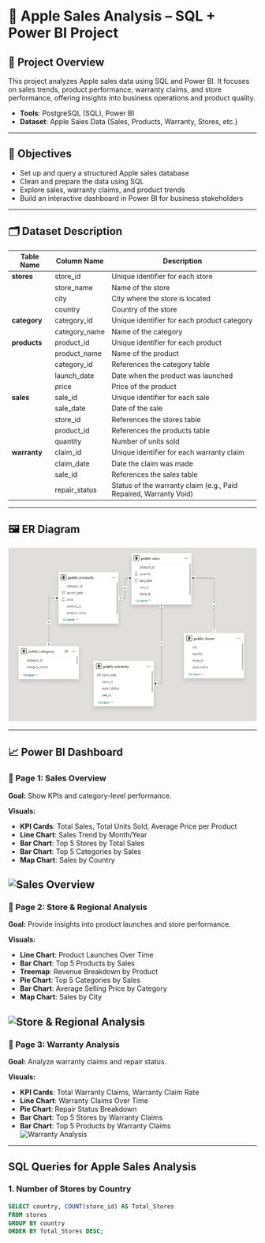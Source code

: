 # 🍏 Apple Sales Analysis – SQL + Power BI Project

## 📌 Project Overview
This project analyzes Apple sales data using SQL and Power BI. It focuses on sales trends, product performance, warranty claims, and store performance, offering insights into business operations and product quality.

- **Tools**: PostgreSQL (SQL), Power BI  
- **Dataset**: Apple Sales Data (Sales, Products, Warranty, Stores, etc.)  

---

## 🎯 Objectives

- Set up and query a structured Apple sales database  
- Clean and prepare the data using SQL  
- Explore sales, warranty claims, and product trends  
- Build an interactive dashboard in Power BI for business stakeholders  

---

## 🗂️ Dataset Description

| Table Name     | Column Name            | Description                                      |
|----------------|------------------------|--------------------------------------------------|
| **stores**     | store_id               | Unique identifier for each store                 |
|                | store_name             | Name of the store                                |
|                | city                   | City where the store is located                  |
|                | country                | Country of the store                             |
| **category**   | category_id            | Unique identifier for each product category      |
|                | category_name          | Name of the category                             |
| **products**   | product_id             | Unique identifier for each product               |
|                | product_name           | Name of the product                              |
|                | category_id            | References the category table                    |
|                | launch_date            | Date when the product was launched               |
|                | price                  | Price of the product                             |
| **sales**      | sale_id                | Unique identifier for each sale                  |
|                | sale_date              | Date of the sale                                 |
|                | store_id               | References the stores table                      |
|                | product_id             | References the products table                    |
|                | quantity               | Number of units sold                             |
| **warranty**   | claim_id               | Unique identifier for each warranty claim        |
|                | claim_date             | Date the claim was made                          |
|                | sale_id                | References the sales table                       |
|                | repair_status          | Status of the warranty claim (e.g., Paid Repaired, Warranty Void) |

---

## 🖼️ ER Diagram

![Apple Sales ER Diagram](APPLE_SALES_ANALYSIS/SQL/ER_DIAGRAM.png)

---

## 📈 Power BI Dashboard

### 🔹 Page 1: Sales Overview  
**Goal:** Show KPIs and category-level performance.  

**Visuals:**  
- **KPI Cards**: Total Sales, Total Units Sold, Average Price per Product  
- **Line Chart**: Sales Trend by Month/Year  
- **Bar Chart**: Top 5 Stores by Total Sales  
- **Bar Chart**: Top 5 Categories by Sales  
- **Map Chart**: Sales by Country  

![Sales Overview](Path_to_ER_Diagram.png)
---

### 🔹 Page 2: Store & Regional Analysis  
**Goal:** Provide insights into product launches and store performance.  

**Visuals:**  
- **Line Chart**: Product Launches Over Time  
- **Bar Chart**: Top 5 Products by Sales  
- **Treemap**: Revenue Breakdown by Product  
- **Pie Chart**: Top 5 Categories by Sales  
- **Bar Chart**: Average Selling Price by Category  
- **Map Chart**: Sales by City  

![Store & Regional Analysis](Path_to_ER_Diagram.png)
---

### 🔹 Page 3: Warranty Analysis  
**Goal:** Analyze warranty claims and repair status.  

**Visuals:**  
- **KPI Cards**: Total Warranty Claims, Warranty Claim Rate  
- **Line Chart**: Warranty Claims Over Time  
- **Pie Chart**: Repair Status Breakdown  
- **Bar Chart**: Top 5 Stores by Warranty Claims  
- **Bar Chart**: Top 5 Products by Warranty Claims  
![Warranty Analysis](Path_to_ER_Diagram.png)
---

## SQL Queries for Apple Sales Analysis

### 1. Number of Stores by Country
```sql
SELECT country, COUNT(store_id) AS Total_Stores
FROM stores
GROUP BY country
ORDER BY Total_Stores DESC;
